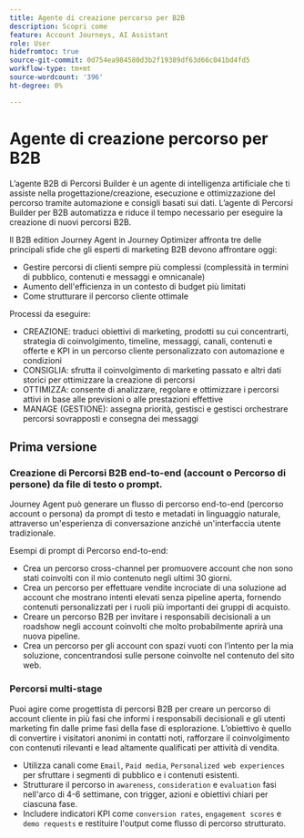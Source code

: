 ```yaml
---
title: Agente di creazione percorso per B2B
description: Scopri come
feature: Account Journeys, AI Assistant
role: User
hidefromtoc: true
source-git-commit: 0d754ea984580d3b2f19389df63d66c041bd4fd5
workflow-type: tm+mt
source-wordcount: '396'
ht-degree: 0%

---
```


# Agente di creazione percorso per B2B

L’agente B2B di Percorsi Builder è un agente di intelligenza artificiale che ti assiste nella progettazione/creazione, esecuzione e ottimizzazione del percorso tramite automazione e consigli basati sui dati. L’agente di Percorsi Builder per B2B automatizza e riduce il tempo necessario per eseguire la creazione di nuovi percorsi B2B.

Il B2B edition Journey Agent in Journey Optimizer affronta tre delle principali sfide che gli esperti di marketing B2B devono affrontare oggi:

* Gestire percorsi di clienti sempre più complessi (complessità in termini di pubblico, contenuti e messaggi e omnicanale)
* Aumento dell&#39;efficienza in un contesto di budget più limitati
* Come strutturare il percorso cliente ottimale

Processi da eseguire:

* CREAZIONE: traduci obiettivi di marketing, prodotti su cui concentrarti, strategia di coinvolgimento, timeline, messaggi, canali, contenuti e offerte e KPI in un percorso cliente personalizzato con automazione e condizioni
* CONSIGLIA: sfrutta il coinvolgimento di marketing passato e altri dati storici per ottimizzare la creazione di percorsi
* OTTIMIZZA: consente di analizzare, regolare e ottimizzare i percorsi attivi in base alle previsioni o alle prestazioni effettive
* MANAGE (GESTIONE): assegna priorità, gestisci e gestisci orchestrare percorsi sovrapposti e consegna dei messaggi

## Prima versione

### Creazione di Percorsi B2B end-to-end (account o Percorso di persone) da file di testo o prompt.

Journey Agent può generare un flusso di percorso end-to-end (percorso account o persona) da prompt di testo e metadati in linguaggio naturale, attraverso un&#39;esperienza di conversazione anziché un&#39;interfaccia utente tradizionale.

Esempi di prompt di Percorso end-to-end:

* Crea un percorso cross-channel per promuovere account che non sono stati coinvolti con il mio contenuto negli ultimi 30 giorni.
* Crea un percorso per effettuare vendite incrociate di una soluzione ad account che mostrano intenti elevati senza pipeline aperta, fornendo contenuti personalizzati per i ruoli più importanti dei gruppi di acquisto.
* Creare un percorso B2B per invitare i responsabili decisionali a un roadshow negli account coinvolti che molto probabilmente aprirà una nuova pipeline.
* Crea un percorso per gli account con spazi vuoti con l’intento per la mia soluzione, concentrandosi sulle persone coinvolte nel contenuto del sito web.

### Percorsi multi-stage

Puoi agire come progettista di percorsi B2B per creare un percorso di account cliente in più fasi che informi i responsabili decisionali e gli utenti marketing fin dalle prime fasi della fase di esplorazione.
L’obiettivo è quello di convertire i visitatori anonimi in contatti noti, rafforzare il coinvolgimento con contenuti rilevanti e lead altamente qualificati per attività di vendita.

* Utilizza canali come `Email`, `Paid media`, `Personalized web experiences` per sfruttare i segmenti di pubblico e i contenuti esistenti.
* Strutturare il percorso in `awareness`, `consideration` e `evaluation` fasi nell&#39;arco di 4-6 settimane, con trigger, azioni e obiettivi chiari per ciascuna fase.
* Includere indicatori KPI come `conversion rates`, `engagement scores` e `demo requests` e restituire l&#39;output come flusso di percorso strutturato.
